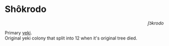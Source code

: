 
# Shôkrodo

<div align="right"><i>ʃɔ̃krodo</i></div>

Primary [yeki](../Natural%20Science/Unique%20Species/yeki.md).  
Original ‌yeki colony that split into 12 when it's original tree died.  